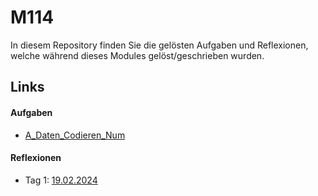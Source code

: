 # M114

In diesem Repository finden Sie die gelösten Aufgaben und Reflexionen, welche während dieses Modules gelöst/geschrieben wurden.

## Links

#### Aufgaben

- [A_Daten_Codieren_Num](Aufgaben/A_Daten_Codieren_Num.md)


#### Reflexionen

- Tag 1: [19.02.2024](Reflexion/19022024.md)

